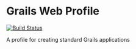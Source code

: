 # Grails Web Profile

[![Build Status](https://travis-ci.org/grails-profiles/web.svg?branch=master)](https://travis-ci.org/grails-profiles/web)

A profile for creating standard Grails applications
